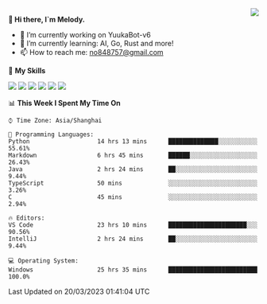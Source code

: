 <a href="#">
  <img align="right" src="https://github-readme-stats.vercel.app/api?username=melodyyuuka&count_private=true&show_icons=true" />
</a>

**👋 Hi there, I`m Melody.**

- 🔭 I’m currently working on YuukaBot-v6
- 🌱 I’m currently learning: AI, Go, Rust and more!
- 📫 How to reach me: no848757@gmail.com

🌟 **My Skills** 

![](https://img.shields.io/badge/-Python-3e74a2?style=flat-square&logo=Python&logoColor=fff)
![](https://img.shields.io/badge/-Java-007396?style=flat-square&logo=OpenJDK&logoColor=fff)
![](https://img.shields.io/badge/-Node.js-339933?style=flat-square&logo=Node.js&logoColor=fff)
![](https://img.shields.io/badge/-Git-f05032?style=flat-square&logo=git&logoColor=fff)
![](https://img.shields.io/badge/-PostgreSQL-4169e1?style=flat-square&logo=PostgreSQL&logoColor=fff)
![](https://img.shields.io/badge/-VSCode-007acc?style=flat-square&logo=Visual-Studio-Code&logoColor=fff)


<!--START_SECTION:waka-->
📊 **This Week I Spent My Time On** 

```text
⌚︎ Time Zone: Asia/Shanghai

💬 Programming Languages: 
Python                   14 hrs 13 mins      ██████████████░░░░░░░░░░░   55.61% 
Markdown                 6 hrs 45 mins       ██████░░░░░░░░░░░░░░░░░░░   26.43% 
Java                     2 hrs 24 mins       ██░░░░░░░░░░░░░░░░░░░░░░░   9.44% 
TypeScript               50 mins             ░░░░░░░░░░░░░░░░░░░░░░░░░   3.26% 
C                        45 mins             ░░░░░░░░░░░░░░░░░░░░░░░░░   2.94%

🔥 Editors: 
VS Code                  23 hrs 10 mins      ██████████████████████░░░   90.56% 
IntelliJ                 2 hrs 24 mins       ██░░░░░░░░░░░░░░░░░░░░░░░   9.44%

💻 Operating System: 
Windows                  25 hrs 35 mins      █████████████████████████   100.0%

```


 Last Updated on 20/03/2023 01:41:04 UTC
<!--END_SECTION:waka-->
